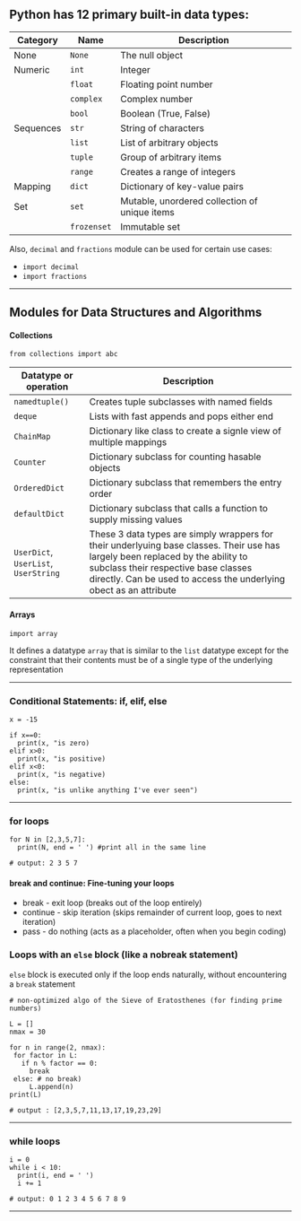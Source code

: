 ## Python has 12 primary built-in data types:

| Category | Name | Description | 
| --- | --- | --- |
| None | `None` | The null object |
| Numeric | `int` | Integer |
|  | `float` | Floating point number |
|  | `complex` | Complex number |
|  | `bool` | Boolean (True, False) |
| Sequences | `str` | String of characters |
|  | `list` | List of arbitrary objects |
|  | `tuple` | Group of arbitrary items |
|  | `range` | Creates a range of integers |
| Mapping | `dict` | Dictionary of key-value pairs |
| Set | `set` | Mutable, unordered collection of unique items |
|  | `frozenset` | Immutable set |

Also, `decimal` and `fractions` module can be used for certain use cases:

* `import decimal`
* `import fractions`

---

## Modules for Data Structures and Algorithms 

#### Collections

`from collections import abc`

| Datatype or operation | Description | 
| --- | --- | 
| `namedtuple()` | Creates tuple subclasses with named fields | 
| `deque` | Lists with fast appends and pops either end | 
| `ChainMap` | Dictionary like class to create a signle view of multiple mappings | 
| `Counter` | Dictionary subclass for counting hasable objects | 
| `OrderedDict` | Dictionary subclass that remembers the entry order | 
| `defaultDict` | Dictionary subclass that calls a function to supply missing values | 
| `UserDict`, `UserList`, `UserString` | These 3 data types are simply wrappers for their underlyuing base classes. Their use has largely been replaced by the ability to subclass their respective base classes directly. Can be used to access the underlying obect as an attribute | 

#### Arrays

`import array`

It defines a datatype `array` that is similar to the `list` datatype except for the constraint that their contents must be of a single type of the underlying representation

---

### Conditional Statements: if, elif, else

```
x = -15

if x==0:
  print(x, "is zero)
elif x>0:
  print(x, "is positive)
elif x<0:
  print(x, "is negative)
else:
  print(x, "is unlike anything I've ever seen")

```

---

### for loops

```
for N in [2,3,5,7]:
  print(N, end = ' ') #print all in the same line

# output: 2 3 5 7
```

#### break and continue: Fine-tuning your loops

* break - exit loop (breaks out of the loop entirely)
* continue - skip iteration (skips remainder of current loop, goes to next iteration)
* pass - do nothing (acts as a placeholder, often when you begin coding)

### Loops with an `else` block (like a nobreak statement)

 `else` block is executed only if the loop ends naturally, without encountering a `break` statement

 ```
# non-optimized algo of the Sieve of Eratosthenes (for finding prime numbers)

L = []
nmax = 30

for n in range(2, nmax):
  for factor in L:
    if n % factor == 0:
      break
  else: # no break)
      L.append(n)
print(L)

# output : [2,3,5,7,11,13,17,19,23,29]
```

---

### while loops

```
i = 0
while i < 10:
  print(i, end = ' ')
  i += 1

# output: 0 1 2 3 4 5 6 7 8 9
```

---




















